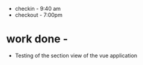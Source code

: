 - checkin - 9:40 am
- checkout -  7:00pm

# work done  - 
- Testing of the section view of the vue application
